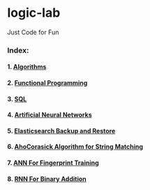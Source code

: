 # logic-lab
Just Code for Fun

### Index:
#### 1. [Algorithms](https://github.com/shams-sam/logic-lab/tree/master/Algorithms)
#### 2. [Functional Programming](https://github.com/shams-sam/logic-lab/tree/master/FunctionalProgramming)
#### 3. [SQL](https://github.com/shams-sam/logic-lab/tree/master/SQL)
#### 4. [Artificial Neural Networks](https://github.com/shams-sam/logic-lab/tree/master/ANN)
#### 5. [Elasticsearch Backup and Restore](https://github.com/shams-sam/logic-lab/tree/master/ElasticsearchBackupAndRestore)
#### 6. [AhoCorasick Algorithm for String Matching](https://github.com/shams-sam/logic-lab/tree/master/AhoCorasick)
#### 7. [ANN For Fingerprint Training](https://github.com/shams-sam/logic-lab/tree/master/ANNForFingerprint)
#### 8. [RNN For Binary Addition](https://github.com/shams-sam/logic-lab/tree/master/RNNForBinaryAddition)

